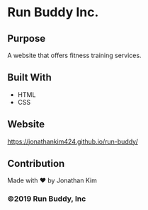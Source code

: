 # Run Buddy Inc.

## Purpose
A website that offers fitness training services.

## Built With
* HTML
* CSS

## Website
https://jonathankim424.github.io/run-buddy/

## Contribution
Made with ❤️ by Jonathan Kim

### ©️2019 Run Buddy, Inc
